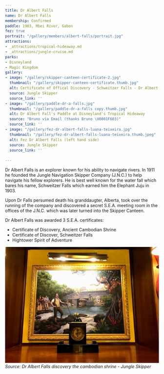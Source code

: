 ```yaml
---
title: Dr Albert Falls
name: Dr Albert Falls
membership: Confirmed
paddle: 1903, Mbei River, Gabon
fez: true
portrait: "/gallery/members/albert-falls/portrait.jpg"
attractions:
- _attractions/tropical-hideaway.md
- _attractions/jungle-cruise.md
parks:
- Disneyland
- Magic Kingdom
gallery:
- image: "/gallery/skipper-canteen-certificate-2.jpg"
  thumbnail: "/gallery/skipper-canteen-certificate.thumb.jpg"
  alt: Certificate of Offical Discovery - Schweitzer Falls - Dr Albert Falls
  source: Jungle Skipper
  source_link: ''
- image: "/gallery/paddle-dr-a-falls.jpg"
  thumbnail: "/gallery/paddle-dr-a-falls copy.thumb.jpg"
  alt: Dr Albert Fall's Paddle at Disneyland's Tropical Hideaway
  source: "Bruno via Email (thanks Bruno \U0001F603)"
  source_link: ''
- image: "/gallery/fez-dr-albert-falls-luana-teixeira.jpg"
  thumbnail: "/gallery/fez-dr-albert-falls-luana-teixeira.thumb.jpeg"
  alt: Fez Dr Albert Falls (left hand side)
  source: Jungle Skipper
  source_link: ''

---
```

Dr Albert Falls is an explorer known for his ability to navigate rivers. In 1911 he founded the Jungle Navigation Skipper Company (J.N.C.) to help navigate his fellow explorers. He is best well known for the water fall which bares his name, Schweitzer Falls which earned him the Elephant Juju in 1903.

Upon Dr Falls persumed death his granddaugter, Alberta, took over the running of the company and discovered a secret S.E.A. meeting room in the offices of the J.N.C. which was later turned into the Skipper Canteen.

Dr Albert Falls was awarded 3 S.E.A. certificates:

- Certificate of Discovery, Ancient Cambodian Shrine
- Certificate of Discover, Schweitzer Falls
- Hightower Spirit of Adventure

![Dr Albert Falls discovery the cambodian shrine](/gallery/members/albert-falls/albert-falls-cambodian-shrine.jpg)
_Source: Dr Albert Falls discovery the cambodian shrine - Jungle Skipper_